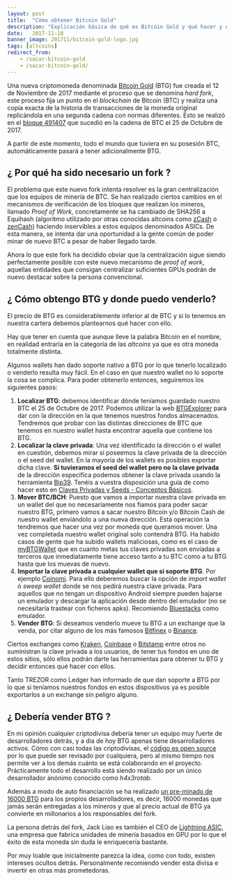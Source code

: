 ```yaml
---
layout: post
title:  "Cómo obtener Bitcoin Gold"
description: "Explicación básica de qué es Bitcoin Gold y qué hacer y que no hacer para obtenerlo."
date:   2017-11-18
banner_image: 201711/bitcoin-gold-logo.jpg
tags: [altcoins]
redirect_from:
    - /sacar-bitcoin-gold
    - /sacar-bitcoin-gold/
---
```


Una nueva criptomoneda denominada [Bitcoin Gold](https://bitcoingold.org/) (BTG) fue creada el 12 de Noviembre de 2017 mediante el proceso que se denomina *hard fork*, este proceso fija un punto en el *blockchain* de Bitcoin (BTC) y realiza una copia exacta de la historia de transacciones de la moneda original replicándola en una segunda cadena con normas diferentes. Esto se realizó en el [bloque 491407](https://blockchain.info/block/000000000000000000e5438564434edaf41e63829a637521a96235adf4653e1b) que sucedió en la cadena de BTC el 25 de Octubre de 2017.

A partir de este momento, todo el mundo que tuviera en su posesión BTC, automáticamente pasará a tener adicionalmente BTG.


<!--more-->

## ¿ Por qué ha sido necesario un fork ?

El problema que este nuevo fork intenta resolver es la gran centralización que los equipos de minería de BTC. Se han realizado ciertos cambios en el mecanismos de verificación de los bloques que realizan los mineros, llamado *Proof of Work*, concretamente se ha cambiado de SHA256 a Equihash (algoritmo utilizado por otras conocidas altcoins como [zCash](https://z.cash/) o [zenCash](https://zensystem.io/)) haciendo inservibles a estos equipos denominados ASICs. De esta manera, se intenta dar una oportunidad a la gente común de poder minar de nuevo BTC a pesar de haber llegado tarde.

Ahora lo que este fork ha decidido obviar que la centralización sigue siendo perfectamente posible con este nuevo mecanismo de *proof of work*, aquellas entidades que consigan centralizar suficientes GPUs podrán de nuevo destacar sobre la persona convencional.

## ¿ Cómo obtengo BTG y donde puedo venderlo?

El precio de BTG es considerablemente inferior al de BTC y si lo tenemos en nuestra cartera debemos plantearnos qué hacer con ello.

Hay que tener en cuenta que aunque lleve la palabra Bitcoin en el nombre, en realidad entraría en la categoría de las *altcoins* ya que es otra moneda totalmente distinta.

Algunos wallets han dado soporte nativo a BTG por lo que tenerlo localizado o venderlo resulta muy fácil. En el caso en que nuestro wallet no lo soporte la cosa se complica. Para poder obtenerlo entonces, seguiremos los siguientes pasos:

1.  **Localizar BTG**: debemos identificar dónde teníamos guardado nuestro BTC el 25 de Octubre de 2017. Podemos utilizar la web [BTGExplorer](https://btgexplorer.com) para dar con la dirección en la que tenemos nuestros fondos almacenados. Tendremos que probar con las distintas direcciones de BTC que tenemos en nuestro wallet hasta encontrar aquella que contiene los BTG.
2.  **Localizar la clave privada**: Una vez identificado la dirección o el wallet en cuestión, debemos mirar si poseemos la clave privada de la dirección o el seed del wallet. En la mayoría de los wallets es posibles exportar dicha clave.
**Si tuvieramos el seed del wallet pero no la clave privada** de la dirección específica podemos obtener la clave privada usando la herramienta [Bip39](https://github.com/iancoleman/bip39). Tenéis a vuestra disposición una guía de como hacer esto en [Claves Privadas y Seeds - Conceptos Básicos](/clave-privada-vs-seed/).
3.  **Mover BTC/BCH**: Puesto que vamos a importar nuestra clave privada en un wallet del que no necesariamente nos fiamos para poder sacar nuestro BTG, primero vamos a sacar nuestro Bitcoin y/o Bitcoin Cash de nuestro wallet enviándolo a una nueva dirección. Esta operación la tendremos que hacer una vez por moneda que queramos mover. Una vez completada nuestro wallet original solo contendrá BTG. Ha habido casos de gente que ha subido wallets maliciosas, como es el caso de [myBTGWallet](https://www.reddit.com/r/btc/comments/7dsmvd/my_analysis_of_the_1_million_usd_mybtgwalletcom/) que en cuanto metas tus claves privadas son envíadas a terceros que inmediatamente tiene acceso tanto a tu BTC como a tu BTG hasta que los muevas de nuevo.
4.  **Importar la clave privada a cualquier wallet que si soporte BTG**. Por ejemplo [Coinomi](https://coinomi.com/). Para ello deberemos buscar la opción de *import wallet* ó *sweep wallet* donde se nos pedirá nuestra clave privada. Para aquellos que no tengan un dispositivo Android siempre pueden bajarse un emulador y descargar la aplicación desde dentro del emulador (no se necesitaría trastear con ficheros apks).  Recomiendo [Bluestacks](https://www.bluestacks.com/es/index.html) como emulador.
6. **Vender BTG**: Si deseamos venderlo mueve tu BTG a un exchange que la venda, por citar alguno de los más famosos [Bitfinex](https://www.bitfinex.com/) o [Binance](https://www.binance.com/?ref=11317062).

Ciertos exchanges como [Kraken](https://www.kraken.com/), [Coinbase](https://www.coinbase.com/join/52f9eda19f27be821400004e) o [Bitstamp](https://www.bitstamp.net/) entre otros no suministran la clave privada a los usuarios, de tener tus fondos en uno de estos sitios, sólo ellos podrán darte las herramientas para obtener tu BTG y decidir entonces qué hacer con ellos.

Tanto TREZOR como Ledger han informado de que dan soporte a BTG por lo que si teníamos nuestros fondos en estos dispositivos ya es posible exportarlos a un exchange sin peligro alguno.

## ¿ Debería vender BTG ?

En mi opinión cualquier criptodivisa debería tener un equipo muy fuerte de desarrolladores detrás, y a dia de hoy BTG apenas tiene desarrolladores activos. Cómo con casi todas las criptodivisas, el [código es open source](https://github.com/BTCGPU/BTCGPU) por lo que puede ser revisado por cualquiera, pero al mismo tiempo nos permite ver a los demás cuánto se está colaborando en el proyecto. Prácticamente todo el desarrollo está siendo realizado por un único desarrollador anónimo conocido como *h4x3rotab*.

Además a modo de auto financiación se ha realizado [un pre-minado de 16000 BTG](https://github.com/BTCGPU/BTCGPU/pull/2) para los propios desarrolladores, es decir, 16000 monedas que jamás serán entregadas a los mineros y que al precio actual de BTG ya convierte en millonarios a los responsables del fork.

La persona detrás del fork, Jack Liao es también el CEO de [Lightning ASIC](http://lightningasic.com/), una empresa que fabrica unidades de minería basados en GPU por lo que el éxito de esta moneda sin duda le enriquecería bastante.

Por muy loable que inicialmente parezca la idea, como con todo, existen intereses ocultos detrás. Personalmente recomiendo vender esta divisa e invertir en otras más prometedoras.





